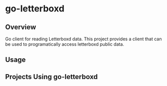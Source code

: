 # go-letterboxd

## Overview

Go client for reading Letterboxd data. This project provides a client that can
be used to programatically access letterboxd public data.

## Usage

## Projects Using go-letterboxd